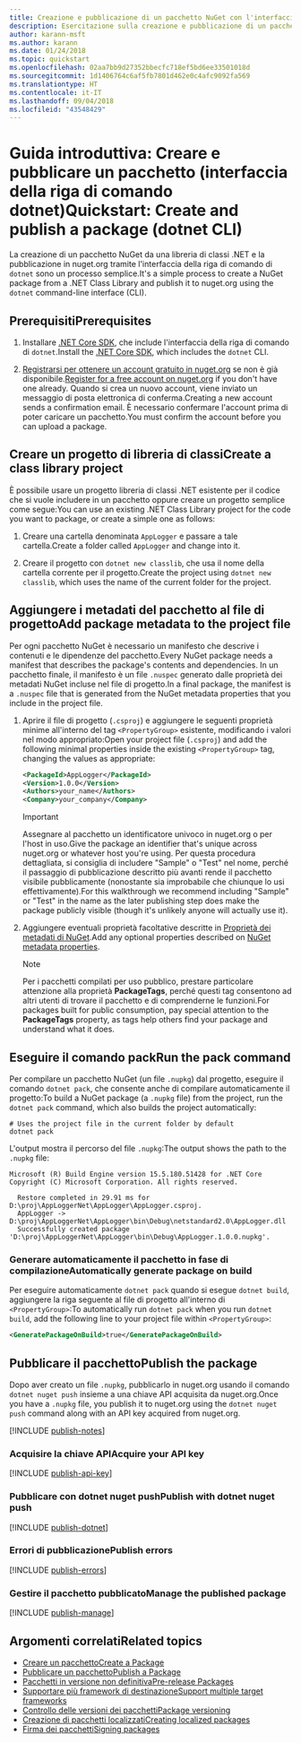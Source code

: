 ```yaml
---
title: Creazione e pubblicazione di un pacchetto NuGet con l'interfaccia della riga di comando di dotnet
description: Esercitazione sulla creazione e pubblicazione di un pacchetto NuGet tramite l'interfaccia della riga di comando di .NET Core, ovvero dotnet.
author: karann-msft
ms.author: karann
ms.date: 01/24/2018
ms.topic: quickstart
ms.openlocfilehash: 02aa7bb9d27352bbecfc718ef5bd6ee33501018d
ms.sourcegitcommit: 1d1406764c6af5fb7801d462e0c4afc9092fa569
ms.translationtype: HT
ms.contentlocale: it-IT
ms.lasthandoff: 09/04/2018
ms.locfileid: "43548429"
---
```

# <a name="quickstart-create-and-publish-a-package-dotnet-cli"></a><span data-ttu-id="66775-103">Guida introduttiva: Creare e pubblicare un pacchetto (interfaccia della riga di comando dotnet)</span><span class="sxs-lookup"><span data-stu-id="66775-103">Quickstart: Create and publish a package (dotnet CLI)</span></span>

<span data-ttu-id="66775-104">La creazione di un pacchetto NuGet da una libreria di classi .NET e la pubblicazione in nuget.org tramite l'interfaccia della riga di comando di `dotnet` sono un processo semplice.</span><span class="sxs-lookup"><span data-stu-id="66775-104">It's a simple process to create a NuGet package from a .NET Class Library and publish it to nuget.org using the `dotnet` command-line interface (CLI).</span></span>

## <a name="prerequisites"></a><span data-ttu-id="66775-105">Prerequisiti</span><span class="sxs-lookup"><span data-stu-id="66775-105">Prerequisites</span></span>

1. <span data-ttu-id="66775-106">Installare [.NET Core SDK](https://www.microsoft.com/net/download/), che include l'interfaccia della riga di comando di `dotnet`.</span><span class="sxs-lookup"><span data-stu-id="66775-106">Install the [.NET Core SDK](https://www.microsoft.com/net/download/), which includes the `dotnet` CLI.</span></span>

1. <span data-ttu-id="66775-107">[Registrarsi per ottenere un account gratuito in nuget.org](https://www.nuget.org/users/account/LogOn?returnUrl=%2F) se non è già disponibile.</span><span class="sxs-lookup"><span data-stu-id="66775-107">[Register for a free account on nuget.org](https://www.nuget.org/users/account/LogOn?returnUrl=%2F) if you don't have one already.</span></span> <span data-ttu-id="66775-108">Quando si crea un nuovo account, viene inviato un messaggio di posta elettronica di conferma.</span><span class="sxs-lookup"><span data-stu-id="66775-108">Creating a new account sends a confirmation email.</span></span> <span data-ttu-id="66775-109">È necessario confermare l'account prima di poter caricare un pacchetto.</span><span class="sxs-lookup"><span data-stu-id="66775-109">You must confirm the account before you can upload a package.</span></span>

## <a name="create-a-class-library-project"></a><span data-ttu-id="66775-110">Creare un progetto di libreria di classi</span><span class="sxs-lookup"><span data-stu-id="66775-110">Create a class library project</span></span>

<span data-ttu-id="66775-111">È possibile usare un progetto libreria di classi .NET esistente per il codice che si vuole includere in un pacchetto oppure creare un progetto semplice come segue:</span><span class="sxs-lookup"><span data-stu-id="66775-111">You can use an existing .NET Class Library project for the code you want to package, or create a simple one as follows:</span></span>

1. <span data-ttu-id="66775-112">Creare una cartella denominata `AppLogger` e passare a tale cartella.</span><span class="sxs-lookup"><span data-stu-id="66775-112">Create a folder called `AppLogger` and change into it.</span></span>

1. <span data-ttu-id="66775-113">Creare il progetto con `dotnet new classlib`, che usa il nome della cartella corrente per il progetto.</span><span class="sxs-lookup"><span data-stu-id="66775-113">Create the project using `dotnet new classlib`, which uses the name of the current folder for the project.</span></span>

## <a name="add-package-metadata-to-the-project-file"></a><span data-ttu-id="66775-114">Aggiungere i metadati del pacchetto al file di progetto</span><span class="sxs-lookup"><span data-stu-id="66775-114">Add package metadata to the project file</span></span>

<span data-ttu-id="66775-115">Per ogni pacchetto NuGet è necessario un manifesto che descrive i contenuti e le dipendenze del pacchetto.</span><span class="sxs-lookup"><span data-stu-id="66775-115">Every NuGet package needs a manifest that describes the package's contents and dependencies.</span></span> <span data-ttu-id="66775-116">In un pacchetto finale, il manifesto è un file `.nuspec` generato dalle proprietà dei metadati NuGet incluse nel file di progetto.</span><span class="sxs-lookup"><span data-stu-id="66775-116">In a final package, the manifest is a `.nuspec` file that is generated from the NuGet metadata properties that you include in the project file.</span></span>

1. <span data-ttu-id="66775-117">Aprire il file di progetto (`.csproj`) e aggiungere le seguenti proprietà minime all'interno del tag `<PropertyGroup>` esistente, modificando i valori nel modo appropriato:</span><span class="sxs-lookup"><span data-stu-id="66775-117">Open your project file (`.csproj`) and add the following minimal properties inside the existing `<PropertyGroup>` tag, changing the values as appropriate:</span></span>

    ```xml
    <PackageId>AppLogger</PackageId>
    <Version>1.0.0</Version>
    <Authors>your_name</Authors>
    <Company>your_company</Company>
    ```

    > [!Important]
    > <span data-ttu-id="66775-118">Assegnare al pacchetto un identificatore univoco in nuget.org o per l'host in uso.</span><span class="sxs-lookup"><span data-stu-id="66775-118">Give the package an identifier that's unique across nuget.org or whatever host you're using.</span></span> <span data-ttu-id="66775-119">Per questa procedura dettagliata, si consiglia di includere "Sample" o "Test" nel nome, perché il passaggio di pubblicazione descritto più avanti rende il pacchetto visibile pubblicamente (nonostante sia improbabile che chiunque lo usi effettivamente).</span><span class="sxs-lookup"><span data-stu-id="66775-119">For this walkthrough we recommend including "Sample" or "Test" in the name as the later publishing step does make the package publicly visible (though it's unlikely anyone will actually use it).</span></span>

1. <span data-ttu-id="66775-120">Aggiungere eventuali proprietà facoltative descritte in [Proprietà dei metadati di NuGet](/dotnet/core/tools/csproj#nuget-metadata-properties).</span><span class="sxs-lookup"><span data-stu-id="66775-120">Add any optional properties described on [NuGet metadata properties](/dotnet/core/tools/csproj#nuget-metadata-properties).</span></span>

    > [!Note]
    > <span data-ttu-id="66775-121">Per i pacchetti compilati per uso pubblico, prestare particolare attenzione alla proprietà **PackageTags**, perché questi tag consentono ad altri utenti di trovare il pacchetto e di comprenderne le funzioni.</span><span class="sxs-lookup"><span data-stu-id="66775-121">For packages built for public consumption, pay special attention to the **PackageTags** property, as tags help others find your package and understand what it does.</span></span>

## <a name="run-the-pack-command"></a><span data-ttu-id="66775-122">Eseguire il comando pack</span><span class="sxs-lookup"><span data-stu-id="66775-122">Run the pack command</span></span>

<span data-ttu-id="66775-123">Per compilare un pacchetto NuGet (un file `.nupkg`) dal progetto, eseguire il comando `dotnet pack`, che consente anche di compilare automaticamente il progetto:</span><span class="sxs-lookup"><span data-stu-id="66775-123">To build a NuGet package (a `.nupkg` file) from the project, run the `dotnet pack` command, which also builds the project automatically:</span></span>

```cli
# Uses the project file in the current folder by default
dotnet pack
```

<span data-ttu-id="66775-124">L'output mostra il percorso del file `.nupkg`:</span><span class="sxs-lookup"><span data-stu-id="66775-124">The output shows the path to the `.nupkg` file:</span></span>

```output
Microsoft (R) Build Engine version 15.5.180.51428 for .NET Core
Copyright (C) Microsoft Corporation. All rights reserved.

  Restore completed in 29.91 ms for D:\proj\AppLoggerNet\AppLogger\AppLogger.csproj.
  AppLogger -> D:\proj\AppLoggerNet\AppLogger\bin\Debug\netstandard2.0\AppLogger.dll
  Successfully created package 'D:\proj\AppLoggerNet\AppLogger\bin\Debug\AppLogger.1.0.0.nupkg'.
```

### <a name="automatically-generate-package-on-build"></a><span data-ttu-id="66775-125">Generare automaticamente il pacchetto in fase di compilazione</span><span class="sxs-lookup"><span data-stu-id="66775-125">Automatically generate package on build</span></span>

<span data-ttu-id="66775-126">Per eseguire automaticamente `dotnet pack` quando si esegue `dotnet build`, aggiungere la riga seguente al file di progetto all'interno di `<PropertyGroup>`:</span><span class="sxs-lookup"><span data-stu-id="66775-126">To automatically run `dotnet pack` when you run `dotnet build`, add the following line to your project file within `<PropertyGroup>`:</span></span>

```xml
<GeneratePackageOnBuild>true</GeneratePackageOnBuild>
```

## <a name="publish-the-package"></a><span data-ttu-id="66775-127">Pubblicare il pacchetto</span><span class="sxs-lookup"><span data-stu-id="66775-127">Publish the package</span></span>

<span data-ttu-id="66775-128">Dopo aver creato un file `.nupkg`, pubblicarlo in nuget.org usando il comando `dotnet nuget push` insieme a una chiave API acquisita da nuget.org.</span><span class="sxs-lookup"><span data-stu-id="66775-128">Once you have a `.nupkg` file, you publish it to nuget.org using the `dotnet nuget push` command along with an API key acquired from nuget.org.</span></span>

[!INCLUDE [publish-notes](includes/publish-notes.md)]

### <a name="acquire-your-api-key"></a><span data-ttu-id="66775-129">Acquisire la chiave API</span><span class="sxs-lookup"><span data-stu-id="66775-129">Acquire your API key</span></span>

[!INCLUDE [publish-api-key](includes/publish-api-key.md)]

### <a name="publish-with-dotnet-nuget-push"></a><span data-ttu-id="66775-130">Pubblicare con dotnet nuget push</span><span class="sxs-lookup"><span data-stu-id="66775-130">Publish with dotnet nuget push</span></span>

[!INCLUDE [publish-dotnet](includes/publish-dotnet.md)]

### <a name="publish-errors"></a><span data-ttu-id="66775-131">Errori di pubblicazione</span><span class="sxs-lookup"><span data-stu-id="66775-131">Publish errors</span></span>

[!INCLUDE [publish-errors](includes/publish-errors.md)]

### <a name="manage-the-published-package"></a><span data-ttu-id="66775-132">Gestire il pacchetto pubblicato</span><span class="sxs-lookup"><span data-stu-id="66775-132">Manage the published package</span></span>

[!INCLUDE [publish-manage](includes/publish-manage.md)]

## <a name="related-topics"></a><span data-ttu-id="66775-133">Argomenti correlati</span><span class="sxs-lookup"><span data-stu-id="66775-133">Related topics</span></span>

- [<span data-ttu-id="66775-134">Creare un pacchetto</span><span class="sxs-lookup"><span data-stu-id="66775-134">Create a Package</span></span>](../create-packages/creating-a-package.md)
- [<span data-ttu-id="66775-135">Pubblicare un pacchetto</span><span class="sxs-lookup"><span data-stu-id="66775-135">Publish a Package</span></span>](../create-packages/publish-a-package.md)
- [<span data-ttu-id="66775-136">Pacchetti in versione non definitiva</span><span class="sxs-lookup"><span data-stu-id="66775-136">Pre-release Packages</span></span>](../create-packages/Prerelease-Packages.md)
- [<span data-ttu-id="66775-137">Supportare più framework di destinazione</span><span class="sxs-lookup"><span data-stu-id="66775-137">Support multiple target frameworks</span></span>](../create-packages/supporting-multiple-target-frameworks.md)
- [<span data-ttu-id="66775-138">Controllo delle versioni dei pacchetti</span><span class="sxs-lookup"><span data-stu-id="66775-138">Package versioning</span></span>](../reference/package-versioning.md)
- [<span data-ttu-id="66775-139">Creazione di pacchetti localizzati</span><span class="sxs-lookup"><span data-stu-id="66775-139">Creating localized packages</span></span>](../create-packages/creating-localized-packages.md)
- [<span data-ttu-id="66775-140">Firma dei pacchetti</span><span class="sxs-lookup"><span data-stu-id="66775-140">Signing packages</span></span>](../create-packages/Sign-a-package.md)
